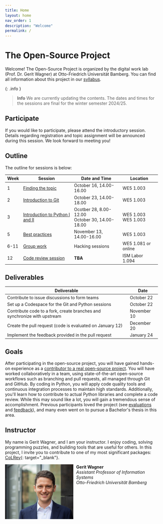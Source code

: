 ```yaml
---
title: Home
layout: home
nav_order: 1
description: "Welcome"
permalink: /
---
```


# The Open-Source Project

Welcome!
The Open-Source Project is organized by the digital work lab (Prof. Dr. Gerit Wagner) at Otto-Friedrich Universität Bamberg.
You can find all information about this project in our [syllabus](docs/syllabus.html).

{: .info }
> **Info**
> We are currently updating the contents. The dates and times for the sessions are final for the winter semester 2024/25.

## Participate

If you would like to participate, please attend the introductory session.
Details regarding registration and topic assignment will be announced during this session.
We look forward to meeting you!

## Outline

The outline for sessions is below:

| Week | Session                                           | Date and Time                                               | Location                          |
| ---- | ------------------------------------------------- | ----------------------------------------------------------- | --------------------------------- |
| 1    | [Finding the topic](docs/week_1_topic.html)       | October 16, 14.00-16.00                                     | WE5 1.003                         |
| 2    | [Introduction to Git](docs/week_2_git.html)       | October 23, 14.00-18.00                                     | WE5 1.003                         |
| 3    | [Introduction to Python I and II]()               | Ocotber 28, 8.00-12.00  <br> October 30, 14.00-18.00        | WE5 1.003  <br> WE5 1.003         |
| 5    | [Best practices]()                                | November 13, 14.00-16.00                                    | WE5 1.003                         |
| 6-11 | [Group work]()                                    | Hacking sessions                                            | WE5 1.081 or online               |
| 12   | [Code review session]()                           | **TBA**                                                     | ISM Labor 1.094                   |

## Deliverables

| Deliverable                                                                           | Date            |
| ------------------------------------------------------------------------------------- | --------------- |
| Contribute to issue discussions to form teams                                         | October 22      |
| Set up a Codespace for the Git and Python sessions                                    | October 22      |
| Contribute code to a fork, create branches and synchronize with upstream              | November 10     |
| Create the pull request (code is evaluated on January 12)                             | December 20     |
| Implement the feedback provided in the pull request                                   | January 24      |

## Goals

After participating in the open-source project, you will have gained hands-on experience as a [contributor to a real open-source project](docs/hall_of_fame.html).
You will have worked collaboratively in a team, using state-of-the-art open-source workflows such as branching and pull requests, all managed through Git and GitHub.
By coding in Python, you will apply code quality tools and continuous integration processes to maintain high standards.
Additionally, you'll learn how to contribute to actual Python libraries and complete a code review.
While this may sound like a lot, you will gain a tremendous sense of accomplishment.
Previous participants loved the project (see [evaluations](docs/evaluations.html) and [feedback](docs/feedback.html)), and many even went on to pursue a Bachelor's thesis in this area.

## Instructor

My name is Gerit Wagner, and I am your instructor. I enjoy coding, solving programming puzzles, and building tools that are useful for others. In this project, I invite you to contribute to one of my most significant packages: [CoLRev](https://github.com/CoLRev-Environment/colrev){: target="_blank"}. 

<img src="assets/gerit_wagner.jpg" alt="Gerit Wagner (Foto: Tim Kipphan)" style="height: 180px; float: left; padding-right: 10px;">

**Gerit Wagner**  
*Assistant Professor of Information Systems*  
*Otto-Friedrich Universität Bamberg*

<br style="clear:both">
